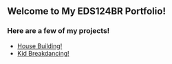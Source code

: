## Welcome to My EDS124BR Portfolio!

### Here are a few of my projects!
- [House Building!](https://www.youtube.com/watch?v=sHJaBWC7Ybc)
- [Kid Breakdancing!](https://youtu.be/Z1tyh_GF5vY)
